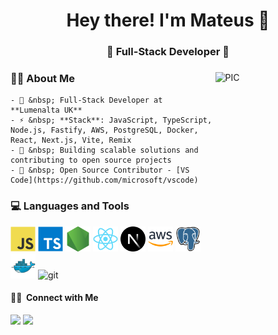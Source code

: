 <h1 align="center">Hey there! I'm Mateus 🖖 </h1>
  <h3 align="center">🚀 Full-Stack Developer 🚀</h3>
  <div>
  <img width = "35%" align="right" alt="PIC" height="300px" src="https://media.giphy.com/media/3ornk57KwDXf81rjWM/giphy.gif"/>
  <div align="left">
    <h3> 👨‍💻 About Me </h3>

    - 💼 &nbsp; Full-Stack Developer at **Lumenalta UK**
    - ⚡ &nbsp; **Stack**: JavaScript, TypeScript, Node.js, Fastify, AWS, PostgreSQL, Docker, React, Next.js, Vite, Remix
    - 🎯 &nbsp; Building scalable solutions and contributing to open source projects
    - 🔧 &nbsp; Open Source Contributor - [VS Code](https://github.com/microsoft/vscode)
  </div>
  </div>

  <div>
    <h3> 💻 Languages and Tools </h3>
    <p align="left">
      <img src="https://raw.githubusercontent.com/devicons/devicon/master/icons/javascript/javascript-original.svg" alt="javascript" width="40" height="40"/>
      <img src="https://raw.githubusercontent.com/devicons/devicon/master/icons/typescript/typescript-original.svg" alt="typescript" width="40" height="40"/>
      <img src="https://raw.githubusercontent.com/devicons/devicon/master/icons/nodejs/nodejs-original.svg" alt="nodejs" width="40" height="40"/>
      <img src="https://raw.githubusercontent.com/devicons/devicon/master/icons/react/react-original.svg" alt="react" width="40" height="40"/>
      <img src="https://raw.githubusercontent.com/devicons/devicon/master/icons/nextjs/nextjs-original.svg" alt="nextjs" width="40" height="40"/>
      <img src="https://raw.githubusercontent.com/devicons/devicon/master/icons/amazonwebservices/amazonwebservices-original-wordmark.svg" alt="aws" width="40" height="40"/>
      <img src="https://raw.githubusercontent.com/devicons/devicon/master/icons/postgresql/postgresql-original.svg" alt="postgresql" width="40" height="40"/>
      <img src="https://raw.githubusercontent.com/devicons/devicon/master/icons/docker/docker-original.svg" alt="docker" width="40" height="40"/>
      <img src="https://www.vectorlogo.zone/logos/git-scm/git-scm-icon.svg" alt="git" width="40" height="40"/>
    </p>
  </div>

  <h4> 🤝🏻 &nbsp;Connect with Me </h4>

  <div>
    <a href = "mailto:mateusreis.dev@gmail.com"><img src="https://img.shields.io/badge/-Gmail-%23333?style=for-the-badge&logo=gmail&logoColor=white" target="_blank"></a>
    <a href="https://www.linkedin.com/in/mateusreisdev/" target="_blank"><img src="https://img.shields.io/badge/-LinkedIn-%230077B5?style=for-the-badge&logo=linkedin&logoColor=white" target="_blank"></a>
  </div>
